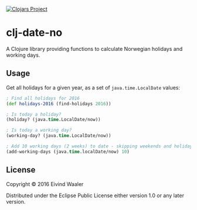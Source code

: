 [![Clojars Project](https://img.shields.io/clojars/v/clj-date-no.svg)](https://clojars.org/clj-date-no)

# clj-date-no

A Clojure library providing functions to calculate Norwegian holidays and working days.

## Usage

Get all holidays for a given year, as a set of `java.time.LocalDate` values:
```clojure
; Find all holidays for 2016
(def holidays-2016 (find-holidays 2016))

; Is today a holiday?
(holiday? (java.time.LocalDate/now))

; Is today a working day?
(working-day? (java.time.LocalDate/now))

; Add 10 working days (2 weeks) to date - skipping weekends and holidays
(add-working-days (java.time.localDate/now) 10)
```

## License

Copyright © 2016 Eivind Waaler

Distributed under the Eclipse Public License either version 1.0 or any later version.
